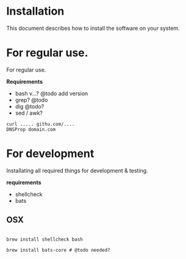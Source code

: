 Installation
============

This document describes how to install the software on your system.

# For regular use.

For regular use.

**Requirements**

* bash v...? @todo add version
* grep? @todo
* dig @todo?
* sed / awk?


```shell 
curl ..... githu.com/....
DNSProp domain.com
```



# For development

Installating all required things for development & testing.

**requirements**

* shellcheck
* bats

## OSX

```shell

brew install shellcheck bash

brew install bats-core # @todo needed?
```